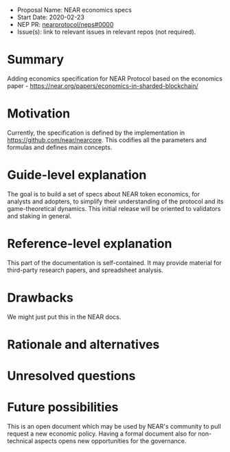- Proposal Name: NEAR economics specs
- Start Date: 2020-02-23
- NEP PR: [nearprotocol/neps#0000](https://github.com/nearprotocol/NEPs/pull/33)
- Issue(s): link to relevant issues in relevant repos (not required).

# Summary
[summary]: #summary

Adding economics specification for NEAR Protocol based on the economics paper - https://near.org/papers/economics-in-sharded-blockchain/

# Motivation
[motivation]: #motivation

Currently, the specification is defined by the implementation in https://github.com/near/nearcore. This codifies all the parameters and formulas and defines main concepts.

# Guide-level explanation
[guide-level-explanation]: #guide-level-explanation

The goal is to build a set of specs about NEAR token economics, for analysts and adopters, to simplify their understanding of the protocol and its game-theoretical dynamics.
This initial release will be oriented to validators and staking in general.

# Reference-level explanation
[reference-level-explanation]: #reference-level-explanation

This part of the documentation is self-contained. It may provide material for third-party research papers, and spreadsheet analysis.

# Drawbacks
[drawbacks]: #drawbacks

We might just put this in the NEAR docs.

# Rationale and alternatives
[rationale-and-alternatives]: #rationale-and-alternatives


# Unresolved questions
[unresolved-questions]: #unresolved-questions


# Future possibilities
[future-possibilities]: #future-possibilities

This is an open document which may be used by NEAR's community to pull request a new economic policy. Having a formal document also for non-technical aspects opens new opportunities for the governance. 
